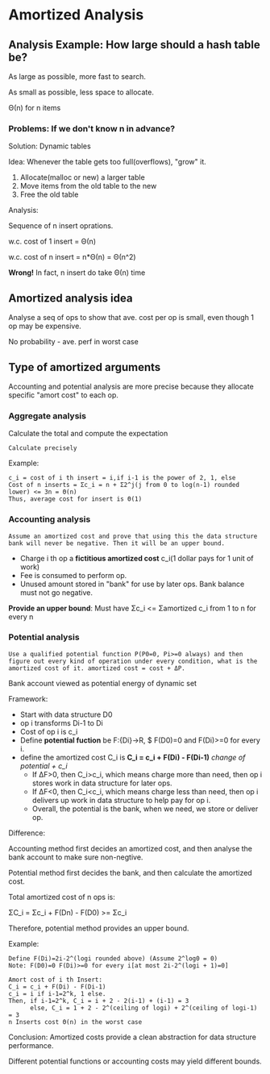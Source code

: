 # Amortized Analysis
## Analysis Example: How large should a hash table be?
As large as possible, more fast to search. 

As small as possible, less space to allocate.

Θ(n) for n items

### Problems: If we don't know n in advance?

Solution: Dynamic tables

Idea: Whenever the table gets too full(overflows), "grow" it.

1. Allocate(malloc or new) a larger table
2. Move items from the old table to the new
3. Free the old table

Analysis:

Sequence of n insert oprations.

w.c. cost of 1 insert = Θ(n)

w.c. cost of n insert = n*Θ(n) = Θ(n^2)

**Wrong!** In fact, n insert do take Θ(n) time

## Amortized analysis idea
Analyse a seq of ops to show that ave. cost per op is small, even though 1 op may be expensive.

No probability - ave. perf in worst case

## Type of amortized arguments
Accounting and potential analysis are more precise because they allocate specific "amort cost" to each op.
### Aggregate analysis
Calculate the total and compute the expectation

`Calculate precisely`

Example:
```
c_i = cost of i th insert = i,if i-1 is the power of 2, 1, else
Cost of n inserts = Σc_i = n + Σ2^j(j from 0 to log(n-1) rounded lower) <= 3n = Θ(n)
Thus, average cost for insert is Θ(1)
```
### Accounting analysis

`Assume an amortized cost and prove that using this the data structure bank will never be negative. Then it will be an upper bound.`

- Charge i th op a **fictitious amortized cost** c_i(1 dollar pays for 1 unit of work)
- Fee is consumed to perform op.
- Unused amount stored in "bank" for use by later ops. Bank balance must not go negative.

**Provide an upper bound**: Must have Σc_i <= Σamortized c_i from 1 to n for every n

### Potential analysis

`Use a qualified potential function P(P0=0, Pi>=0 always) and then figure out every kind of operation under every condition, what is the amortized cost of it. amortized cost = cost + ΔP.`

Bank account viewed as potential energy of dynamic set

Framework:
- Start with data structure D0
- op i transforms Di-1 to Di
- Cost of op i is c_i
- Define **potential fuction** be F:{Di}->R, $ F(D0)=0 and F(Di)>=0 for every i.
- define the amortized cost C_i is **C_i = c_i + F(Di) - F(Di-1)** *change of potential + c_i*
  - If ΔF>0, then C_i>c_i, which means charge more than need, then op i stores work in data structure for later ops.
  - If ΔF<0, then C_i<c_i, which means charge less than need, then op i delivers up work in data structure to help pay for op i.
  - Overall, the potential is the bank, when we need, we store or deliver op.

Difference:

Accounting method first decides an amortized cost, and then analyse the bank account to make sure non-negtive.

Potential method first decides the bank, and then calculate the amortized cost.

Total amortized cost of n ops is:

ΣC_i = Σc_i + F(Dn) - F(D0) >= Σc_i

Therefore, potential method provides an upper bound.

Example:
```
Define F(Di)=2i-2^(logi rounded above) (Assume 2^log0 = 0)
Note: F(D0)=0 F(Di)>=0 for every i[at most 2i-2^(logi + 1)=0]

Amort cost of i th Insert:
C_i = c_i + F(Di) - F(Di-1)
c_i = i if i-1=2^k, 1 else.
Then, if i-1=2^k, C_i = i + 2 - 2(i-1) + (i-1) = 3
      else, C_i = 1 + 2 - 2^(ceiling of logi) + 2^(ceiling of logi-1) = 3
n Inserts cost Θ(n) in the worst case
```

Conclusion: Amortized costs provide a clean abstraction for data structure performance.


Different potential functions or accounting costs may yield different bounds.
